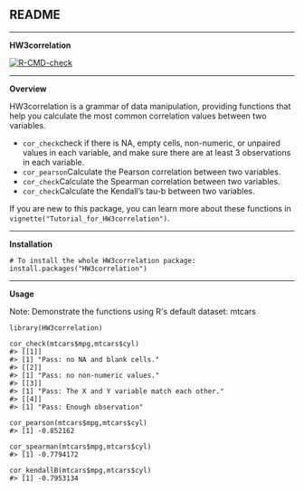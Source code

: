 ## README
***

**HW3correlation** 
  <!-- badges: start -->
  [![R-CMD-check](https://github.com/SherryLi1234/HW3Correlation/actions/workflows/R-CMD-check.yaml/badge.svg)](https://github.com/SherryLi1234/HW3Correlation/actions/workflows/R-CMD-check.yaml)
  <!-- badges: end -->

***

**Overview**

HW3correlation is a grammar of data manipulation, providing functions that help you calculate the most common correlation values between two variables.

 * `cor_check`check if there is NA, empty cells, non-numeric, or unpaired values in each variable, and make sure there are at least 3 observations in each variable.
 * `cor_pearson`Calculate the Pearson correlation between two variables.
 * `cor_check`Calculate the Spearman correlation between two variables.
 * `cor_check`Calculate the Kendall’s tau-b between two variables.
 
 If you are new to this package, you can learn more about these functions in `vignette("Tutorial_for_HW3correlation")`.
***
 
**Installation**
```
# To install the whole HW3correlation package:
install.packages("HW3correlation")
```
***
 
**Usage**

Note: Demonstrate the functions using R's default dataset: mtcars
```
library(HW3correlation)

cor_check(mtcars$mpg,mtcars$cyl)
#> [[1]]
#> [1] "Pass: no NA and blank cells."
#> [[2]]
#> [1] "Pass: no non-numeric values."
#> [[3]]
#> [1] "Pass: The X and Y variable match each other."
#> [[4]]
#> [1] "Pass: Enough observation"

cor_pearson(mtcars$mpg,mtcars$cyl)
#> [1] -0.852162

cor_spearman(mtcars$mpg,mtcars$cyl)
#> [1] -0.7794172

cor_kendallB(mtcars$mpg,mtcars$cyl)
#> [1] -0.7953134

```
 

 
 
 
